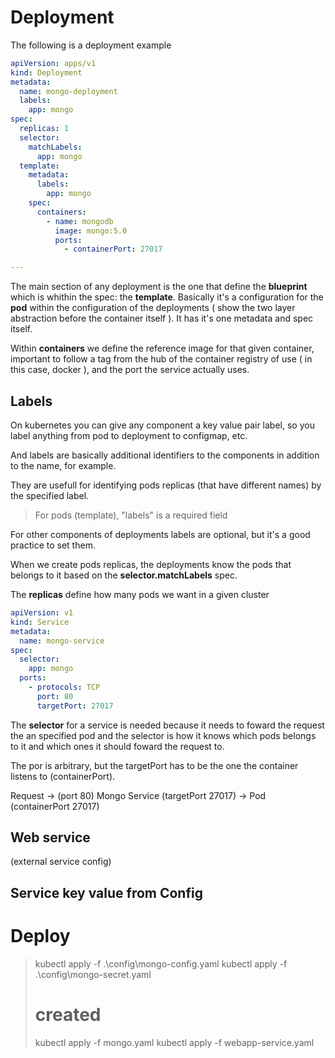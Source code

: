 # Deployment

The following is a deployment example

```yaml
apiVersion: apps/v1
kind: Deployment
metadata:
  name: mongo-deployment
  labels:
    app: mongo
spec:
  replicas: 1
  selector:
    matchLabels:
      app: mongo
  template:
    metadata:
      labels:
        app: mongo
    spec:
      containers:
        - name: mongodb
          image: mongo:5.0
          ports:
            - containerPort: 27017

---
```

The main section of any deployment is the one that define the **blueprint** which is whithin the spec: the **template**. Basically it's a configuration for the **pod** within the configuration of the deployments ( show the two layer abstraction before the container itself ). It has it's one metadata and spec itself.

Within **containers** we define the reference image for that given container, important to follow a tag from the hub of the container registry of use ( in this case, docker ), and the port the service actually uses.

## Labels

On kubernetes you can give any component a key value pair label, so you label anything from pod to deployment to configmap, etc.

And labels are basically additional identifiers to the components in addition to the name, for example.

They are usefull for identifying pods replicas (that have different names) by the specified label.

> For pods (template), "labels" is a required field

For other components of deployments labels are optional, but it's a good practice to set them.

When we create pods replicas, the deployments know the pods that belongs to it based on the **selector.matchLabels** spec.

The **replicas** define how many pods we want in a given cluster

```yaml
apiVersion: v1
kind: Service
metadata:
  name: mongo-service
spec:
  selector:
    app: mongo
  ports:
    - protocols: TCP
      port: 80
      targetPort: 27017
```

The **selector** for a service is needed because it needs to foward the request the an specified pod and the selector is how it knows which pods belongs to it and which ones it should foward the request to.

The por is arbitrary, but the targetPort has to be the one the container listens to (containerPort).

Request -> (port 80) Mongo Service (targetPort 27017) -> Pod (containerPort 27017)

## Web service

(external service config)

## Service key value from Config

# Deploy

> kubectl apply -f .\config\mongo-config.yaml
> kubectl apply -f .\config\mongo-secret.yaml
>
> # created
>
> kubectl apply -f mongo.yaml
> kubectl apply -f webapp-service.yaml

